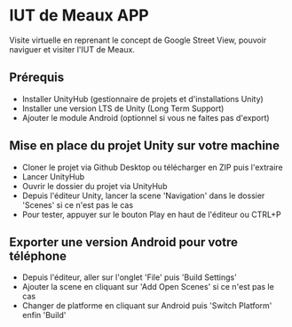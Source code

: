 # IUT de Meaux APP
Visite virtuelle en reprenant le concept de Google Street View, pouvoir naviguer et visiter l'IUT de Meaux.

## Prérequis

- Installer UnityHub (gestionnaire de projets et d'installations Unity)
- Installer une version LTS de Unity (Long Term Support)
- Ajouter le module Android (optionnel si vous ne faites pas d'export)

## Mise en place du projet Unity sur votre machine 
- Cloner le projet via Github Desktop ou télécharger en ZIP puis l'extraire
- Lancer UnityHub
- Ouvrir le dossier du projet via UnityHub 
- Depuis l'éditeur Unity, lancer la scene 'Navigation' dans le dossier 'Scenes' si ce n'est pas le cas
- Pour tester, appuyer sur le bouton Play en haut de l'éditeur ou CTRL+P

## Exporter une version Android pour votre téléphone
- Depuis l'éditeur, aller sur l'onglet 'File' puis 'Build Settings'
- Ajouter la scene en cliquant sur 'Add Open Scenes' si ce n'est pas le cas
- Changer de platforme en cliquant sur Android puis 'Switch Platform' enfin 'Build'
